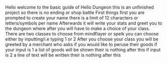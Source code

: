 Hello welcome to the basic guide of Hello Dungeon this is an unfinished project so there is no ending or shop battle
First things first you are prompted to create your name there is a limit of 12 characters or letters/symbols per name
Afterwards it will write your stats and greet you to the dungeon where after you will have to make a choice of your class. There are two classes to choose from mindflayer or spelk you can choose either by inputting/i.e typing 1 or 2 
After you choose your class you will be greeted by a merchant who asks if you would like to peruse their goods if your input is 1 a list of goods will be shown their is nothing after this if input is 2 a line of text will be written their is nothing after this
